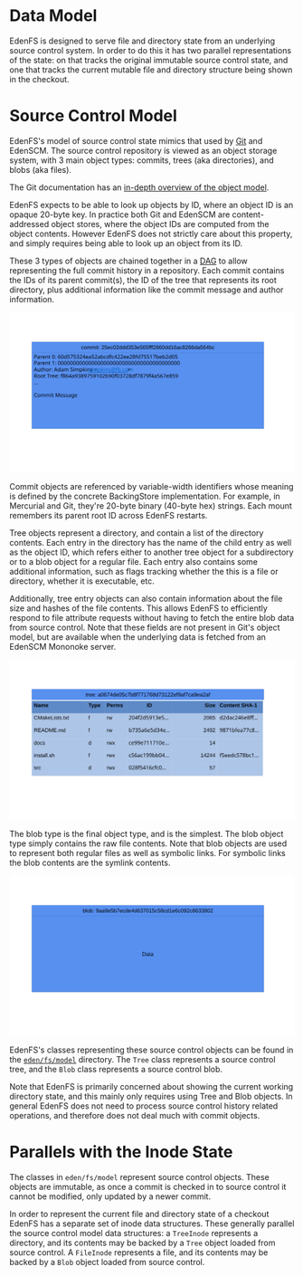 Data Model
==========

EdenFS is designed to serve file and directory state from an underlying source
control system.  In order to do this it has two parallel representations of the
state: on that tracks the original immutable source control state, and one that
tracks the current mutable file and directory structure being shown in the
checkout.

Source Control Model
====================

EdenFS's model of source control state mimics that used by
[Git](https://git-scm.com/) and EdenSCM.  The source control repository is
viewed as an object storage system, with 3 main object types: commits, trees
(aka directories), and blobs (aka files).

The Git documentation has an
[in-depth overview of the object model](https://git-scm.com/book/en/v2/Git-Internals-Git-Objects).

EdenFS expects to be able to look up objects by ID, where an object ID is an
opaque 20-byte key.  In practice both Git and EdenSCM are content-addressed
object stores, where the object IDs are computed from the object contents.
However EdenFS does not strictly care about this property, and simply requires
being able to look up an object from its ID.

These 3 types of objects are chained together in a
[DAG](https://en.wikipedia.org/wiki/Directed_acyclic_graph) to allow
representing the full commit history in a repository.  Each commit contains the
IDs of its parent commit(s), the ID of the tree that represents its root
directory, plus additional information like the commit message and author
information.

![Example Commit Object](img/commit_object.svg)

Commit objects are referenced by variable-width identifiers whose meaning is
defined by the concrete BackingStore implementation. For example, in Mercurial
and Git, they're 20-byte binary (40-byte hex) strings. Each mount remembers
its parent root ID across EdenFS restarts.

Tree objects represent a directory, and contain a list of the directory
contents.  Each entry in the directory has the name of the child entry as well
as the object ID, which refers either to another tree object for a subdirectory
or to a blob object for a regular file.  Each entry also contains some
additional information, such as flags tracking whether the this is a file or
directory, whether it is executable, etc.

Additionally, tree entry objects can also contain information about the file
size and hashes of the file contents.  This allows EdenFS to efficiently
respond to file attribute requests without having to fetch the entire blob data
from source control.  Note that these fields are not present in Git's object
model, but are available when the underlying data is fetched from an EdenSCM
Mononoke server.

![Example Tree Object](img/tree_object.svg)

The blob type is the final object type, and is the simplest.  The blob object
type simply contains the raw file contents.  Note that blob objects are used to
represent both regular files as well as symbolic links.  For symbolic links the
blob contents are the symlink contents.

![Example Blob Object](img/blob_object.svg)

EdenFS's classes representing these source control objects can be found in the
[`eden/fs/model`](../model) directory.  The `Tree` class represents a source
control tree, and the `Blob` class represents a source control blob.

Note that EdenFS is primarily concerned about showing the current working
directory state, and this mainly only requires using Tree and Blob objects.  In
general EdenFS does not need to process source control history related
operations, and therefore does not deal much with commit objects.


Parallels with the Inode State
==============================

The classes in `eden/fs/model` represent source control objects.  These objects
are immutable, as once a commit is checked in to source control it cannot be
modified, only updated by a newer commit.

In order to represent the current file and directory state of a checkout EdenFS
has a separate set of inode data structures.  These generally parallel the
source control model data structures: a `TreeInode` represents a directory, and
its contents may be backed by a `Tree` object loaded from source control.  A
`FileInode` represents a file, and its contents may be backed by a `Blob`
object loaded from source control.
